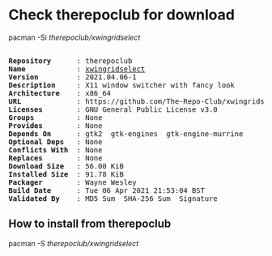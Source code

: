 # Check therepoclub for download

pacman -Si *therepoclub/xwingridselect*

<div class="highlight"><pre class="highlight"><text>
<b>Repository</b>      : therepoclub
<b>Name</b>            : <a href="../../x86_64/xwingridselect-2021.04.06-1-x86_64.pkg.tar.zst">xwingridselect</a>
<b>Version</b>         : 2021.04.06-1
<b>Description</b>     : X11 window switcher with fancy look
<b>Architecture</b>    : x86_64
<b>URL</b>             : https://github.com/The-Repo-Club/xwingridselect
<b>Licenses</b>        : GNU General Public License v3.0
<b>Groups</b>          : None
<b>Provides</b>        : None
<b>Depends On</b>      : gtk2  gtk-engines  gtk-engine-murrine
<b>Optional Deps</b>   : None
<b>Conflicts With</b>  : None
<b>Replaces</b>        : None
<b>Download Size</b>   : 56.00 KiB
<b>Installed Size</b>  : 91.78 KiB
<b>Packager</b>        : Wayne Wesley <wayne6324@gmail.com>
<b>Build Date</b>      : Tue 06 Apr 2021 21:53:04 BST
<b>Validated By</b>    : MD5 Sum  SHA-256 Sum  Signature
</text></pre></div>

## How to install from therepoclub

pacman -S *therepoclub/xwingridselect*
